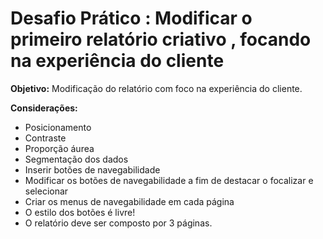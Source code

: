 # Desafio Prático : Modificar o primeiro relatório criativo , focando na experiência do cliente

**Objetivo:** Modificação  do relatório com foco na experiência do cliente.

**Considerações:**
- Posicionamento
- Contraste
- Proporção áurea
- Segmentação dos dados
- Inserir botões de navegabilidade
- Modificar os botões de navegabilidade a fim de destacar o focalizar e selecionar
- Criar os menus de navegabilidade em cada página
- O estilo dos botões é livre!
- O relatório deve ser composto por 3 páginas.
